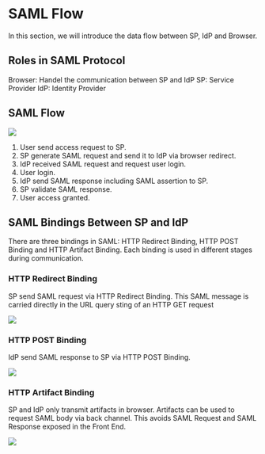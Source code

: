 # SAML Flow

<LastUpdated/>

In this section, we will introduce the data flow between SP, IdP and Browser.

## Roles in SAML Protocol

Browser: Handel the communication between SP and IdP
SP: Service Provider
IdP: Identity Provider

## SAML Flow

![](~@imagesZhCn/concepts/saml/saml-flow-overview.png)

1. User send access request to SP.
2. SP generate SAML request and send it to IdP via browser redirect.
3. IdP received SAML request and request user login.
4. User login.
5. IdP send SAML response including SAML assertion to SP.
6. SP validate SAML response.
7. User access granted.

## SAML Bindings Between SP and IdP

There are three bindings in SAML: HTTP Redirect Binding, HTTP POST Binding and HTTP Artifact Binding. Each binding is used in different stages during communication.

### HTTP Redirect Binding

SP send SAML request via HTTP Redirect Binding. This SAML message is carried directly in the URL query sting of an HTTP GET request

![](~@imagesZhCn/concepts/saml/HTTP-Redirect-Binding.png)

### HTTP POST Binding

IdP send SAML response to SP via HTTP POST Binding. 

![](~@imagesZhCn/concepts/saml/http-post-binding.png)

### HTTP Artifact Binding

SP and IdP only transmit artifacts in browser. Artifacts can be used to request SAML body via back channel. This avoids SAML Request and SAML Response exposed in the Front End.

![](~@imagesZhCn/concepts/saml/HTTP-Artifact-Binding.png)
